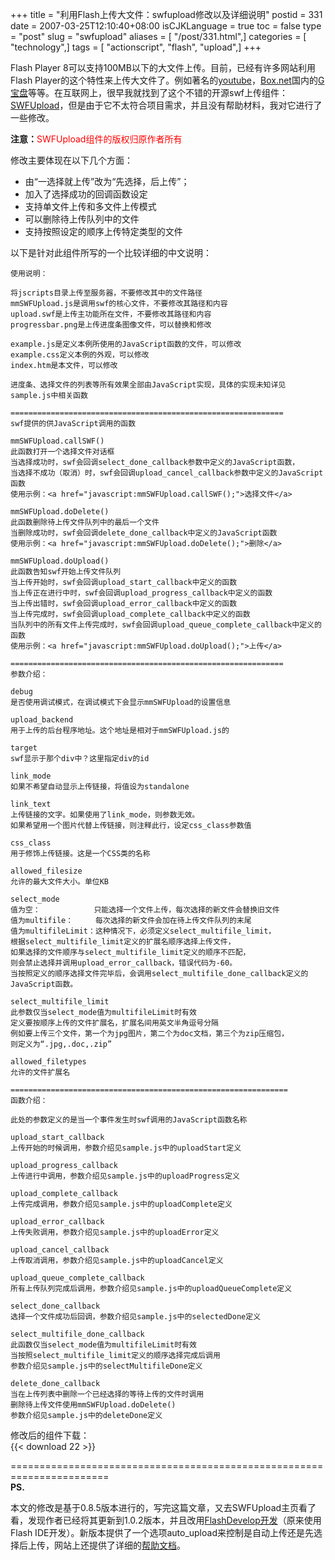 +++
title = "利用Flash上传大文件：swfupload修改以及详细说明"
postid = 331
date = 2007-03-25T12:10:40+08:00
isCJKLanguage = true
toc = false
type = "post"
slug = "swfupload"
aliases = [ "/post/331.html",]
categories = [ "technology",]
tags = [ "actionscript", "flash", "upload",]
+++


Flash Player
8可以支持100MB以下的大文件上传。目前，已经有许多网站利用Flash
Player的这个特性来上传大文件了。例如著名的[youtube](http://www.youtube.com)，[Box.net](http://www.box.net)国内的[G宝盘](http://www.gbaopan.com)等等。在互联网上，很早我就找到了这个不错的开源swf上传组件：[SWFUpload](http://swfupload.mammon.se/index.php)，但是由于它不太符合项目需求，并且没有帮助材料，我对它进行了一些修改。

**注意：**<span style="color:red">SWFUpload组件的版权归原作者所有</span>

修改主要体现在以下几个方面：

-   由“一选择就上传”改为“先选择，后上传”；
-   加入了选择成功的回调函数设定
-   支持单文件上传和多文件上传模式
-   可以删除待上传队列中的文件
-   支持按照设定的顺序上传特定类型的文件

以下是针对此组件所写的一个比较详细的中文说明：<!--more-->

``` {style="font-weight:normal;font-size:14px;color:#000;padding:10px;background:#eee;width:900px;"}
使用说明：

将jscripts目录上传至服务器，不要修改其中的文件路径
mmSWFUpload.js是调用swf的核心文件，不要修改其路径和内容
upload.swf是上传主功能所在文件，不要修改其路径和内容
progressbar.png是上传进度条图像文件，可以替换和修改

example.js是定义本例所使用的JavaScript函数的文件，可以修改
example.css定义本例的外观，可以修改
index.htm是本文件，可以修改

进度条、选择文件的列表等所有效果全部由JavaScript实现，具体的实现未知详见sample.js中相关函数

=============================================================
swf提供的供JavaScript调用的函数

mmSWFUpload.callSWF()
此函数打开一个选择文件对话框
当选择成功时，swf会回调select_done_callback参数中定义的JavaScript函数，
当选择不成功（取消）时，swf会回调upload_cancel_callback参数中定义的JavaScript函数
使用示例：<a href="javascript:mmSWFUpload.callSWF();">选择文件</a>

mmSWFUpload.doDelete()
此函数删除待上传文件队列中的最后一个文件
当删除成功时，swf会回调delete_done_callback中定义的JavaScript函数
使用示例：<a href="javascript:mmSWFUpload.doDelete();">删除</a>

mmSWFUpload.doUpload()
此函数告知swf开始上传文件队列
当上传开始时，swf会回调upload_start_callback中定义的函数
当上传正在进行中时，swf会回调upload_progress_callback中定义的函数
当上传出错时，swf会回调upload_error_callback中定义的函数
当上传完成时，swf会回调upload_complete_callback中定义的函数
当队列中的所有文件上传完成时，swf会回调upload_queue_complete_callback中定义的函数
使用示例：<a href="javascript:mmSWFUpload.doUpload();">上传</a>

=============================================================
参数介绍：

debug
是否使用调试模式，在调试模式下会显示mmSWFUpload的设置信息

upload_backend
用于上传的后台程序地址。这个地址是相对于mmSWFUpload.js的

target
swf显示于那个div中？这里指定div的id

link_mode
如果不希望自动显示上传链接，将值设为standalone

link_text
上传链接的文字。如果使用了link_mode，则参数无效。
如果希望用一个图片代替上传链接，则注释此行，设定css_class参数值

css_class
用于修饰上传链接。这是一个CSS类的名称

allowed_filesize
允许的最大文件大小。单位KB

select_mode
值为空：            只能选择一个文件上传，每次选择的新文件会替换旧文件
值为multifile：     每次选择的新文件会加在待上传文件队列的末尾
值为multifileLimit：这种情况下，必须定义select_multifile_limit，
根据select_multifile_limit定义的扩展名顺序选择上传文件，
如果选择的文件顺序与select_multifile_limit定义的顺序不匹配，
则会禁止选择并调用upload_error_callback，错误代码为-60。
当按照定义的顺序选择文件完毕后，会调用select_multifile_done_callback定义的JavaScript函数。

select_multifile_limit
此参数仅当select_mode值为multifileLimit时有效
定义要按顺序上传的文件扩展名，扩展名间用英文半角逗号分隔
例如要上传三个文件，第一个为jpg图片，第二个为doc文档，第三个为zip压缩包，
则定义为“.jpg,.doc,.zip”

allowed_filetypes
允许的文件扩展名

==============================================================
函数介绍：

此处的参数定义的是当一个事件发生时swf调用的JavaScript函数名称

upload_start_callback
上传开始的时候调用，参数介绍见sample.js中的uploadStart定义
 
upload_progress_callback
上传进行中调用，参数介绍见sample.js中的uploadProgress定义

upload_complete_callback
上传完成调用，参数介绍见sample.js中的uploadComplete定义

upload_error_callback
上传失败调用，参数介绍见sample.js中的uploadError定义

upload_cancel_callback
上传取消调用，参数介绍见sample.js中的uploadCancel定义

upload_queue_complete_callback
所有上传队列完成后调用，参数介绍见sample.js中的uploadQueueComplete定义

select_done_callback
选择一个文件成功后回调，参数介绍见sample.js中的selectedDone定义

select_multifile_done_callback
此函数仅当select_mode值为multifileLimit时有效
当按照select_multifile_limit定义的顺序选择完成后调用
参数介绍见sample.js中的selectMultifileDone定义

delete_done_callback
当在上传列表中删除一个已经选择的等待上传的文件时调用
删除待上传文件使用mmSWFUpload.doDelete()
参数介绍见sample.js中的deleteDone定义
```

修改后的组件下载：  
{{< download 22 >}}

=======================================================================  
**PS.**  

本文的修改是基于0.8.5版本进行的，写完这篇文章，又去SWFUpload主页看了看，发现作者已经将其更新到1.0.2版本，并且改用[FlashDevelop开发](http://www.flashdevelop.org/)（原来使用Flash
IDE开发）。新版本提供了一个选项auto\_upload来控制是自动上传还是先选择后上传，网站上还提供了详细的[帮助文档](http://swfupload.mammon.se/documentation.php)。

